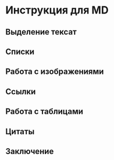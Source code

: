 # Инструкция для MD

## Выделение тексат

## Cписки

## Работа с изображениями

## Ссылки

## Работа с таблицами

## Цитаты

## Заключение
